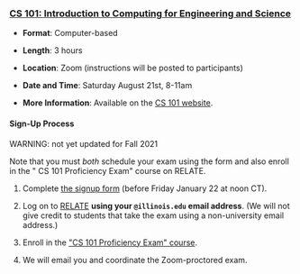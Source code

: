 ### <a name="CS101" class="anchor"></a>[CS 101: Introduction to Computing for Engineering and Science](https://relate.cs.illinois.edu/course/cs101-prof/)

* **Format**:  Computer-based
<!--- -->
* **Length**:  3 hours
<!--- -->
* **Location**:  Zoom (instructions will be posted to participants)
<!--- -->
* **Date and Time**:  Saturday August 21st, 8-11am
<!--- -->
* **More Information**:  Available on the [CS 101 website](https://relate.cs.illinois.edu/course/cs101-prof/).

#### Sign-Up Process

WARNING:  not yet updated for Fall 2021

Note that you must *both* schedule your exam using the form and also enroll in the "
CS 101 Proficiency Exam" course on RELATE.

1. Complete [the signup form](https://forms.illinois.edu/sec/1536163947) (before Friday January 22 at noon CT).
<!--- -->
2. Log on to [RELATE](https://relate.cs.illinois.edu/course/cs101-prof/) **using your `@illinois.edu` email address**.
(We will not give credit to students that take the exam using a non-university email address.)
<!--- -->
3. Enroll in the ["CS 101 Proficiency Exam" course](https://relate.cs.illinois.edu/course/cs101-prof/).
<!--- -->
4. We will email you and coordinate the Zoom-proctored exam.
